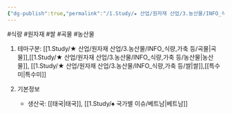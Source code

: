 ```yaml
---
{"dg-publish":true,"permalink":"/1.Study/★ 산업/원자재 산업/3.농산물/INFO_식량,가축 등/향미/","created":"2024-11-20T21:02:28.937+09:00","updated":"2025-06-26T15:38:27.883+09:00"}
---
```


#식량  #원자재 #쌀 #곡물 #농산물 


1. 테마구분: [[1.Study/★ 산업/원자재 산업/3.농산물/INFO_식량,가축 등/곡물\|곡물]],[[1.Study/★ 산업/원자재 산업/3.농산물/INFO_식량,가축 등/농산물\|농산물]], [[1.Study/★ 산업/원자재 산업/3.농산물/INFO_식량,가축 등/쌀\|쌀]],[[특수미\|특수미]]

1. 기본정보

	- 생산국: [[태국\|태국]], [[1.Study/♠ 국가별 이슈/베트남\|베트남]]